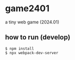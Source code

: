 # game2401
a tiny web game (2024.01)

## how to run (develop)

```
$ npm install
$ npx webpack-dev-server
```
